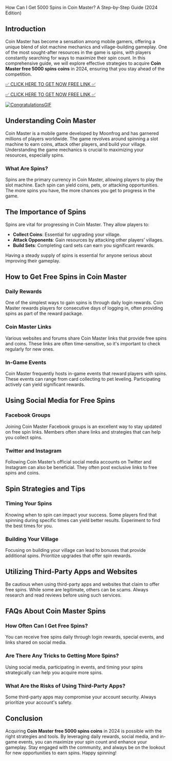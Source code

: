 How Can I Get 5000 Spins in Coin Master? A Step-by-Step Guide (2024 Edition)

## Introduction

Coin Master has become a sensation among mobile gamers, offering a unique blend of slot machine mechanics and village-building gameplay. One of the most sought-after resources in the game is spins, with players constantly searching for ways to maximize their spin count. In this comprehensive guide, we will explore effective strategies to acquire **Coin Master free 5000 spins coins** in 2024, ensuring that you stay ahead of the competition.

[✅ CLICK HERE TO GET NOW FREE LINK ✅](https://coinmasterfreespinslink.github.io/coinslink/)


[✅ CLICK HERE TO GET NOW FREE LINK ✅](https://coinmasterfreespinslink.github.io/coinslink/)

[![CongratulationsGIF](https://github.com/user-attachments/assets/30059919-049e-4868-b6bb-361e3471d0a7)](https://coinmasterfreespinslink.github.io/coinslink/)




## Understanding Coin Master

Coin Master is a mobile game developed by Moonfrog and has garnered millions of players worldwide. The game revolves around spinning a slot machine to earn coins, attack other players, and build your village. Understanding the game mechanics is crucial to maximizing your resources, especially spins.

### What Are Spins?

Spins are the primary currency in Coin Master, allowing players to play the slot machine. Each spin can yield coins, pets, or attacking opportunities. The more spins you have, the more chances you get to progress in the game.

## The Importance of Spins

Spins are vital for progressing in Coin Master. They allow players to:

- **Collect Coins**: Essential for upgrading your village.
- **Attack Opponents**: Gain resources by attacking other players’ villages.
- **Build Sets**: Completing card sets can earn you significant rewards.

Having a steady supply of spins is essential for anyone serious about improving their gameplay.

## How to Get Free Spins in Coin Master

### Daily Rewards

One of the simplest ways to gain spins is through daily login rewards. Coin Master rewards players for consecutive days of logging in, often providing spins as part of the reward package.

### Coin Master Links

Various websites and forums share Coin Master links that provide free spins and coins. These links are often time-sensitive, so it's important to check regularly for new ones.

### In-Game Events

Coin Master frequently hosts in-game events that reward players with spins. These events can range from card collecting to pet leveling. Participating actively can yield significant rewards.

## Using Social Media for Free Spins

### Facebook Groups

Joining Coin Master Facebook groups is an excellent way to stay updated on free spin links. Members often share links and strategies that can help you collect spins.

### Twitter and Instagram

Following Coin Master’s official social media accounts on Twitter and Instagram can also be beneficial. They often post exclusive links to free spins and coins.

## Spin Strategies and Tips

### Timing Your Spins

Knowing when to spin can impact your success. Some players find that spinning during specific times can yield better results. Experiment to find the best times for you.

### Building Your Village

Focusing on building your village can lead to bonuses that provide additional spins. Prioritize upgrades that offer spin rewards.

## Utilizing Third-Party Apps and Websites

Be cautious when using third-party apps and websites that claim to offer free spins. While some are legitimate, others can be scams. Always research and read reviews before using such services.

## FAQs About Coin Master Spins

### How Often Can I Get Free Spins?

You can receive free spins daily through login rewards, special events, and links shared on social media.

### Are There Any Tricks to Getting More Spins?

Using social media, participating in events, and timing your spins strategically can help you acquire more spins.

### What Are the Risks of Using Third-Party Apps?

Some third-party apps may compromise your account security. Always prioritize your account's safety.

## Conclusion

Acquiring **Coin Master free 5000 spins coins** in 2024 is possible with the right strategies and tools. By leveraging daily rewards, social media, and in-game events, you can maximize your spin count and enhance your gameplay. Stay engaged with the community, and always be on the lookout for new opportunities to earn spins. Happy spinning!
